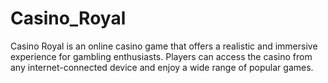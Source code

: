 # Casino_Royal
Casino Royal is an online casino game that offers a realistic and immersive experience for gambling enthusiasts. Players can access the casino from any internet-connected device and enjoy a wide range of popular games.
